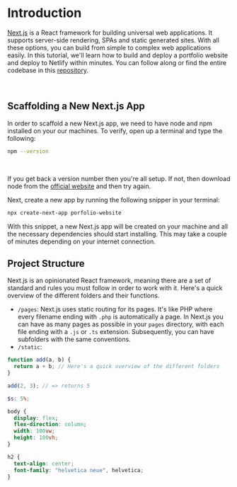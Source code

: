 # Introduction

[Next.js](https://nextjs.org) is a React framework for building universal web applications. It supports server-side rendering, SPAs and static generated sites. With all these options, you can build from simple to complex web applications easily. In this tutorial, we'll learn how to build and deploy a portfolio website and deploy to Netlify within minutes. You can follow along or find the entire codebase in this [repository](https://github.com/francisudeji/next.js-portfolio-site).

<br/>

## Scaffolding a New Next.js App

In order to scaffold a new Next.js app, we need to have node and npm installed on your our machines. To verify, open up a terminal and type the following:

```bash
npm --version
```

<br/>

If you get back a version number then you're all setup. If not, then download node from the [official website](https://nodejs.org) and then try again.

Next, create a new app by running the following snipper in your terminal:

```bash
npx create-next-app porfolio-website
```

With this snippet, a new Next.js app will be created on your machine and all the necessary dependencies should start installing. This may take a couple of minutes depending on your internet connection.

## Project Structure

Next.js is an opinionated React framework, meaning there are a set of standard and rules you must follow in order to work with it. Here's a quick overview of the different folders and their functions.

- `/pages`: Next.js uses static routing for its pages. It's like PHP where every filename ending with `.php` is automatically a page. In Next.js you can have as many pages as possible in your `pages` directory, with each file ending with a `.js` or `.ts` extension. Subsequently, you can have subfolders with the same conventions.
- `/static`:

```js
function add(a, b) {
  return a + b; // Here's a quick overview of the different folders
}

add(2, 3); // => returns 5
```

```scss
$s: 5%;

body {
  display: flex;
  flex-direction: column;
  width: 100vw;
  height: 100vh;
}

h2 {
  text-align: center;
  font-family: "helvetica neue", helvetica;
}
```
